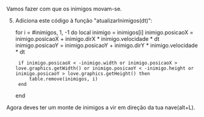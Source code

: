 
Vamos fazer com que os inimigos movam-se.

5. Adiciona este código à função "atualizarInimigos(dt)":

    for i = #inimigos, 1, -1 do
        local inimigo = inimigos[i]
        inimigo.posicaoX = inimigo.posicaoX + inimigo.dirX * inimigo.velocidade * dt
        inimigo.posicaoY = inimigo.posicaoY + inimigo.dirY * inimigo.velocidade * dt

        if inimigo.posicaoX < -inimigo.width or inimigo.posicaoX > love.graphics.getWidth() or inimigo.posicaoY < -inimigo.height or inimigo.posicaoY > love.graphics.getHeight() then
            table.remove(inimigos, i)
        end
    end

Agora deves ter um monte de inimigos a vir em direção da tua nave(alt+L).
    